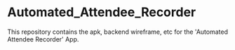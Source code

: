 # Automated_Attendee_Recorder
This repository contains the apk, backend wireframe, etc for the 'Automated Attendee Recorder' App.
